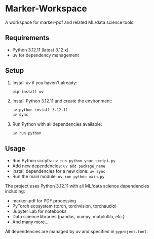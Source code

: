 # Marker-Workspace

A workspace for marker-pdf and related ML/data science tools.

## Requirements

- Python 3.12.11 (latest 3.12.x)
- uv for dependency management

## Setup

1. Install uv if you haven't already:
   ```bash
   pip install uv
   ```

2. Install Python 3.12.11 and create the environment:
   ```bash
   uv python install 3.12.11
   uv sync
   ```

3. Run Python with all dependencies available:
   ```bash
   uv run python
   ```

## Usage

- Run Python scripts: `uv run python your_script.py`
- Add new dependencies: `uv add package_name`
- Install dependencies for a new clone: `uv sync`
- Run the main module: `uv run python main.py`

The project uses Python 3.12.11 with all ML/data science dependencies including:
- marker-pdf for PDF processing
- PyTorch ecosystem (torch, torchvision, torchaudio)
- Jupyter Lab for notebooks
- Data science libraries (pandas, numpy, matplotlib, etc.)
- And many more...

All dependencies are managed by uv and specified in `pyproject.toml`.